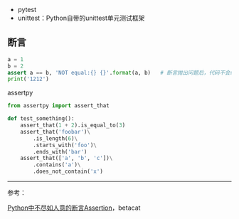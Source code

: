 



* pytest
* unittest：Python自带的unittest单元测试框架



## 断言



```python
a = 1
b = 2
assert a == b, 'NOT equal:{} {}'.format(a, b)	# 断言抛出问题后，代码不会继续向下运行
print('1212')
```









assertpy

```python
from assertpy import assert_that

def test_something():
    assert_that(1 + 2).is_equal_to(3)
    assert_that('foobar')\
        .is_length(6)\
        .starts_with('foo')\
        .ends_with('bar')
    assert_that(['a', 'b', 'c'])\
        .contains('a')\
        .does_not_contain('x')
```



****

参考：

[Python中不尽如人意的断言Assertion](https://segmentfault.com/a/1190000007248161)，betacat

